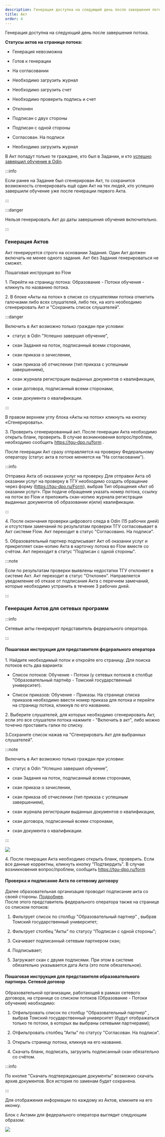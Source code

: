 ```yaml
---
description: Генерация доступна на следующий день после завершения потока.
title: Акт
order: 4
---
```


Генерация доступна на следующий день после завершения потока.

**Статусы актов на странице потока:**

-  Генерация невозможна

-  Готов к генерации

-  На согласовании

-  Необходимо загрузить журнал

-  Необходимо загрузить счет

-  Необходимо проверить подпись и счет

-  Отклонен

-  Подписан с двух стороны

-  Подписан с одной стороны

-  Согласован. На подписи

-  Необходимо загрузить журнал

В Акт попадут только те граждане, кто был в Задании, и кто [успешно завершил обучение в Odin](https://gramax.smile-tech.study/helpOdin/instrukcii-po-rabote/dlya-administratorov/zavershenie-obucheniya-programm-sodeistviya-zanyatosti).

:::info 

Если ранее на Задание был сгенерирован Акт, то сохранится  возможность сгенерировать ещё один Акт на тех людей, кто успешно завершили обучение уже после генерации первого Акта.

:::

:::danger 

Нельзя генерировать Акт до даты завершения обучения включительно.

:::

### Генерация Актов

Акт генерируется строго на основании Задания. Один Акт должен включать не менее одного задания. Акт без Задания генерироваться не сможет.

Пошаговая инструкция во  Flow

1\. Перейти на страницу потока: Образование - Потоки обучения - кликнуть по названию потока.

2\. В блоке «Акты на поток» в списке со слушателями потока отметить галочками либо всех слушателей, либо тех, на кого необходимо сгенерировать Акт и "Сохранить список слушателей".

:::danger 

Включить в  Акт возможно только граждан при условии:

-  статус в  Odin "Успешно завершил обучение",

-  скан Задания на поток, подписанный всеми сторонами,

-  скан приказа о зачислении,

-  скан приказа об отчислении (тип приказа с успешным завершением),

-  скан журнала регистрации выданных документов о квалификации,

-  скан договора, подписанный всеми сторонами,

-  скан документа о квалификации.

:::

В правом верхнем углу блока «Акты на поток» кликнуть на кнопку «Сгенерировать».

3\. Проверить сгенерированный акт. После генерации Акта необходимо открыть бланк, проверить. В случае возникновения вопрос/проблем, необходимо сообщить <https://tgu-dpo.ru/form> .

После генерации Акт сразу отправляется на проверку Федеральному оператору (статус акта в потоке меняется на "На согласовании").

:::info 

Отправка Акта об оказании услуг на проверку Для отправки Акта об оказании услуг на проверку в ТГУ необходимо создать обращение через форму (<https://tgu-dpo.ru/Form>), выбрав Тип обращения «Акт об оказании услуг». При подаче обращения указать номер потока, ссылку на поток во Flow и приложить скан-копию журнала регистрации выданных документов об образовании и(или) квалификации.

:::

4\. После окончания проверки цифрового следа в Odin (15 рабочих дней) и отсутствии замечаний по результатам проверки ТГУ согласовывает в Акт системе Flow. Акт переходит в статус "Согласовано. На подписи".

5\. Образовательный партнер подписывает Акт об оказании услуг и прикрепляет скан-копию Акта в карточку потока во Flow вместе со счётом. Акт переходит в статус "Подписан с одной стороны".

:::note 

Если по результатам проверки выявлены недостатки ТГУ отклоняет в системе Акт. Акт переходит в статус "Отклонен". Направляется уведомление об отказе от подписания Акта с перечнем замечаний, которые необходимо устранить в течение 3 рабочих дней.

:::

### Генерация Актов для сетевых программ

:::info 

Сетевые акты генерирует представитель федерального оператора.

:::

#### Пошаговая инструкция для представителя федерального оператора

1\. Найдите необходимый поток и откройте его страницу. Для поиска потоков есть два варианта:

-  Список потоков: Обучение - Потоки (у сетевых потоков в столбце "Образовательный партнёр  - Томский государственный университет).

-  Список приказов: Обучение - Приказы.  На странице списка приказов необходимо ввести номер приказа для потока и перейти на страницу потока, кликнув по его названию.

2\. Выберите слушателей, для которых необходимо сгенерировать Акт, если это все слушатели  потока нажмите - "Включить в акт", либо можно точечно проставить галки по списку.

3\.Сохраните список нажав на "Сгенерировать Акт для выбранных слушателей".

:::note 

Включить в  Акт возможно только граждан при условии:

-  статус в  Odin “Успешно завершил обучение”,

-  скан Задания на поток, подписанный всеми сторонами,

-  скан приказа о зачислении,

-  скан приказа об отчислении (тип приказа с успешным завершением),

-  скан журнала регистрации выданных документов о квалификации,

-  скан договора, подписанный всеми сторонами,

-  скан документа о квалификации.

:::

![](<../.gitbook/assets/image (93).png>)

4\. После генерации Акта необходимо открыть бланк, проверить. Если все данные корректны, кликнуть кнопку "Подтвердить".  В случае возникновения вопрос/проблем, сообщить <https://tgu-dpo.ru/form>

#### Проверка и подписание Акта по сетевому договору

Далее  образовательная организация проводит подписание акта со своей стороны. [Подробнее](https://gramax.smile-tech.study/Flow_TSU_OP_help/potoki-otchyotnye-dokumenty/akt).\
После этого представитель федерального оператора также на странице со списком потоков:

1. Фильтрует список по столбцу "Образовательный партнер" , выбрав Томский государственный университет;

2. Фильтрует столбец "Акты" по статусу "Подписан с одной стороны";

3. Скачивает подписанный сетевым партнером скан;

4. Подписывает;

5. Загружает скан с двумя подписями. При этом в системе обязательно указывается дата Акта (это поле обязательное).

#### Пошаговая инструкция для представителя образовательного партнера. Сетевой договор

Образовательной организации, работающей в рамках сетевого договора, на странице со списком потоков  (Образование - Потоки обучения) необходимо:

1. Отфильтровать список по столбцу "Образовательный партнер" , выбрав Томский государственный университет (будут отображаться только те потоки, в которых вы выбраны сетевыми партнерами);

2. Отфильтровать столбец "Акты" по статусу "Согласован. На подписи".

3. Открыть страницу потока, кликнув на его название.

4. Скачать бланк, подписать, загрузить подписанный скан обязательно со счётом.

:::info 

По кнопке "Скачать подтверждающие документы" возможно скачать архив документов. Вся история по заменам будет сохранена.

:::

Для отображения информации по каждому из Актов, кликните на его иконку.

Блок с Актами для федерального оператора выглядит следующим образом:

![](<../.gitbook/assets/image (94).png>)